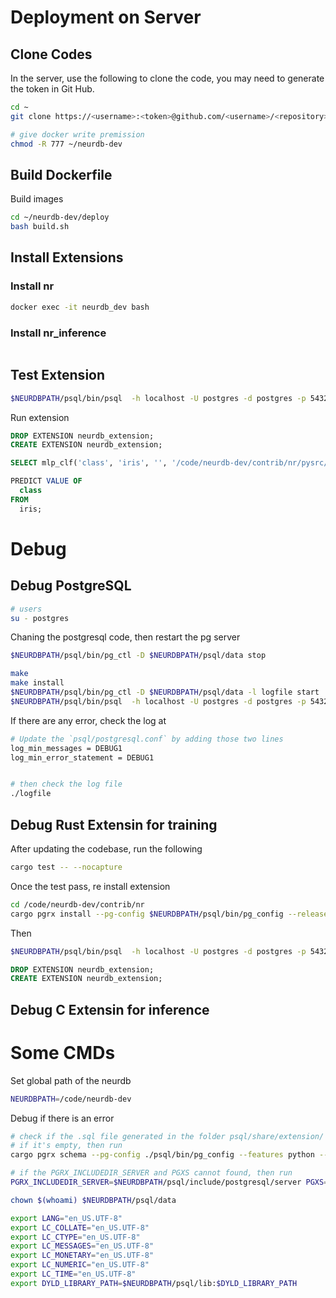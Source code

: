 # Deployment on Server

## Clone Codes

In the server, use the following to clone the code, you may need to generate the token in Git Hub.

```bash
cd ~
git clone https://<username>:<token>@github.com/<username>/<repository>.git

# give docker write premission
chmod -R 777 ~/neurdb-dev
```

## Build Dockerfile

Build images

```bash
cd ~/neurdb-dev/deploy
bash build.sh
```

## Install Extensions

### Install nr

```bash
docker exec -it neurdb_dev bash
```

### Install nr_inference

```bash
```

## Test Extension

```bash
$NEURDBPATH/psql/bin/psql  -h localhost -U postgres -d postgres -p 5432
```

Run extension

```sql
DROP EXTENSION neurdb_extension;
CREATE EXTENSION neurdb_extension;

SELECT mlp_clf('class', 'iris', '', '/code/neurdb-dev/contrib/nr/pysrc/config.ini');

PREDICT VALUE OF
  class
FROM
  iris;
```

# Debug

## Debug PostgreSQL

```bash
# users
su - postgres
```

Chaning the postgresql code, then restart the pg server

```bash
$NEURDBPATH/psql/bin/pg_ctl -D $NEURDBPATH/psql/data stop

make 
make install
$NEURDBPATH/psql/bin/pg_ctl -D $NEURDBPATH/psql/data -l logfile start
$NEURDBPATH/psql/bin/psql  -h localhost -U postgres -d postgres -p 5432
```

If there are any error, check the log at 

```bash
# Update the `psql/postgresql.conf` by adding those two lines
log_min_messages = DEBUG1
log_min_error_statement = DEBUG1


# then check the log file
./logfile
```



## Debug Rust Extensin for training

After updating the codebase, run the following

```bash
cargo test -- --nocapture
```

Once the test pass, re install extension

```bash
cd /code/neurdb-dev/contrib/nr
cargo pgrx install --pg-config $NEURDBPATH/psql/bin/pg_config --release
```

Then 

```bash
$NEURDBPATH/psql/bin/psql  -h localhost -U postgres -d postgres -p 5432
```

```sql
DROP EXTENSION neurdb_extension;
CREATE EXTENSION neurdb_extension;
```

## Debug C Extensin for inference














# Some CMDs

Set global path of the neurdb

```bash
NEURDBPATH=/code/neurdb-dev
```

Debug if there is an error

```bash
# check if the .sql file generated in the folder psql/share/extension/
# if it's empty, then run 
cargo pgrx schema --pg-config ./psql/bin/pg_config --features python --release

# if the PGRX_INCLUDEDIR_SERVER and PGXS cannot found, then run 
PGRX_INCLUDEDIR_SERVER=$NEURDBPATH/psql/include/postgresql/server PGXS=$NEURDBPATH/psql/lib/postgresql/pgxs/src/makefiles/pgxs.mk cargo pgrx install --pg-config $NEURDBPATH/psql/bin/pg_config --release

```

```bash
chown $(whoami) $NEURDBPATH/psql/data
```

```bash
export LANG="en_US.UTF-8"
export LC_COLLATE="en_US.UTF-8"
export LC_CTYPE="en_US.UTF-8"
export LC_MESSAGES="en_US.UTF-8"
export LC_MONETARY="en_US.UTF-8"
export LC_NUMERIC="en_US.UTF-8"
export LC_TIME="en_US.UTF-8"
export DYLD_LIBRARY_PATH=$NEURDBPATH/psql/lib:$DYLD_LIBRARY_PATH
```

